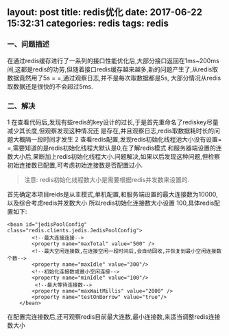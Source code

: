 layout: post
title: redis优化
date: 2017-06-22 15:32:31
categories: redis
tags: redis
---
###  一、问题描述
在通过redis缓存进行了一系列的接口性能优化后,大部分接口返回在1ms~200ms间,这都是redis的功劳,但随着接口redis缓存越来越多,新的问题产生了,从redis取数据竟然用了5s = =,通过观察日志,并不是每次取数据都是5s,
大部分情况从redis取数据还是很快的不会超过5ms.
<!-- more -->
### 二、解决
1 在查看代码后,发现有些redis的key设计的过长,于是首先重命名了rediskey尽量减少其长度,但观察发现这种情况还
是存在,并且观察日志,redis取数据耗时长的问题大概隔一段时间才发生
2 查看redis配置,发现redis初始化线程池大小没有设置= =,需要知道的是redis初始化线程大默认是0,在了解redis模式
和服务器端设置的连数大小后,果断加上redis初始化线程大小.问题解决,如果以后发现这种问题,但检察初始连接数已配置,可考虑初始连接数是否配置过小.
> 注意:
> redis初始化线程数大小是需要根据redis并发数来设置的.

首先确定本项目reids是从主模式,单机配置,和服务端设置的最大连接数为10000,以及综合考虑redis并发数大小
所以redis初始化连接数大小设置 100,具体redis配置如下:
```
<bean id="jedisPoolConfig" class="redis.clients.jedis.JedisPoolConfig">
        <!--最大连接连接-->
      	<property name="maxTotal" value="500" />
      	<!--最大空闲连接数,在连接空闲一段时间后,会自动回收,并恢复到最小空闲连接数个数-->
        <property name="maxIdle" value="300"/>
        <!--初始化连接数或最小空闲连接-->
        <property name="minIdle" value="100"/>
         <!--最大等待连接数-->
        <property name="maxWaitMillis" value="2000" />
        <property name="testOnBorrow" value="true"/>
    </bean>
```
在配置完连接数后,还可观察redis目前最大连数,最小连接数,来适当调整redis连接数大小
